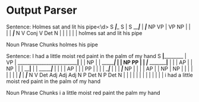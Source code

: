 # Output Parser

Sentence: Holmes sat and lit his pipe<\d>
                S
         _______|________
        S       |        S
   _____|___    |     ___|___
  NP        VP  |    VP      NP
  |         |   |    |    ___|___
  N         V  Conj  V  Det      N
  |         |   |    |   |       |
holmes     sat and  lit his     pipe

Noun Phrase Chunks
holmes
his pipe

Sentence: I had a little moist red paint in the palm of my hand
              S
  ____________|____________________
 |                                 VP
 |    _____________________________|____
 |   |                                  NP
 |   |                __________________|___________
 |   |               NP                             PP
 |   |    ___________|_____________      ___________|____
 |   |   |           AP            |    |                NP
 |   |   |     ______|____         |    |        ________|___
 |   |   |    |           AP       |    |       |            PP
 |   |   |    |       ____|___     |    |       |         ___|___
 NP  |   |    |      |        AP   |    |       NP       |       NP
 |   |   |    |      |        |    |    |    ___|___     |    ___|___
 N   V  Det  Adj    Adj      Adj   N    P  Det      N    P  Det      N
 |   |   |    |      |        |    |    |   |       |    |   |       |
 i  had  a  little moist     red paint  in the     palm  of  my     hand

Noun Phrase Chunks
i
a little moist red paint
the palm
my hand
